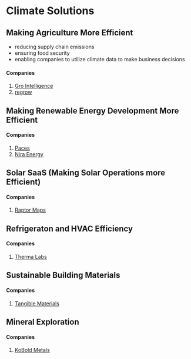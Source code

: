 # Climate Solutions

## Making Agriculture More Efficient

* reducing supply chain emissions
* ensuring food security 
* enabling companies to utilize climate data to make business decisions

#### Companies 

1. [Gro Intelligence](https://www.gro-intelligence.com/)
2. [regrow](https://www.regrow.ag/)

## Making Renewable Energy Development More Efficient 

#### Companies

1. [Paces](https://www.paces.com/)
2. [Nira Energy](https://www.niraenergy.com/)

## Solar SaaS (Making Solar Operations more Efficient)

#### Companies 
1. [Raptor Maps](https://raptormaps.com/)

## Refrigeraton and HVAC Efficiency 

#### Companies 

1. [Therma Labs](https://www.hellotherma.com/)

## Sustainable Building Materials 

#### Companies 

1. [Tangible Materials](https://tangiblematerials.com/)

## Mineral Exploration 

#### Companies 

1. [KoBold Metals](https://www.koboldmetals.com/)
